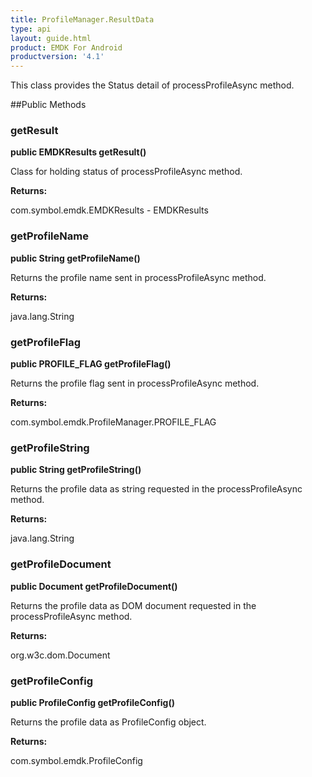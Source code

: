 ```yaml
---
title: ProfileManager.ResultData
type: api
layout: guide.html
product: EMDK For Android
productversion: '4.1'
---
```



This class provides the Status detail of processProfileAsync method.

##Public Methods

### getResult

**public EMDKResults getResult()**

Class for holding status of processProfileAsync method.

**Returns:**

com.symbol.emdk.EMDKResults - EMDKResults

### getProfileName

**public String getProfileName()**

Returns the profile name sent in processProfileAsync method.

**Returns:**

java.lang.String

### getProfileFlag

**public PROFILE_FLAG getProfileFlag()**

Returns the profile flag sent in processProfileAsync method.

**Returns:**

com.symbol.emdk.ProfileManager.PROFILE_FLAG

### getProfileString

**public String getProfileString()**

Returns the profile data as string requested in the processProfileAsync method.

**Returns:**

java.lang.String

### getProfileDocument

**public Document getProfileDocument()**

Returns the profile data as DOM document requested in the processProfileAsync method.

**Returns:**

org.w3c.dom.Document

### getProfileConfig

**public ProfileConfig getProfileConfig()**

Returns the profile data as ProfileConfig object.

**Returns:**

com.symbol.emdk.ProfileConfig












